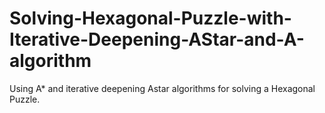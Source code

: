 # Solving-Hexagonal-Puzzle-with-Iterative-Deepening-AStar-and-A-algorithm
Using A* and iterative deepening Astar algorithms for solving a Hexagonal Puzzle.

